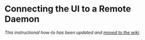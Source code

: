 # Connecting the UI to a Remote Daemon

_This instructional how-to has been updated and [moved to the wiki](https://github.com/Thyme-Network/thyme-blockchain/wiki/Connecting-the-UI-to-a-remote-daemon)._
